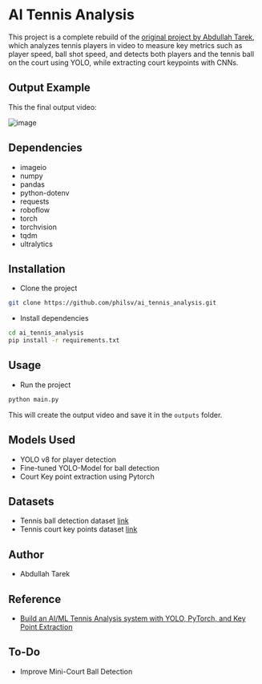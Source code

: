 # AI Tennis Analysis

This project is a complete rebuild of the [original project by Abdullah Tarek](https://github.com/abdullahtarek/tennis_analysis), which analyzes tennis players in video to measure key metrics such as player speed, ball shot speed, and detects both players and the tennis ball on the court using YOLO, while extracting court keypoints with CNNs.

## Output Example

This the final output video:

![image](example.gif)

## Dependencies

* imageio
* numpy
* pandas
* python-dotenv
* requests
* roboflow
* torch
* torchvision
* tqdm
* ultralytics

## Installation

* Clone the project

```bash
git clone https://github.com/philsv/ai_tennis_analysis.git
```

* Install dependencies

```bash
cd ai_tennis_analysis
pip install -r requirements.txt
```

## Usage

* Run the project

```bash
python main.py
```

This will create the output video and save it in the `outputs` folder.

## Models Used

* YOLO v8 for player detection
* Fine-tuned YOLO-Model for ball detection
* Court Key point extraction using Pytorch

## Datasets

* Tennis ball detection dataset [link](https://universe.roboflow.com/viren-dhanwani/tennis-ball-detection)
* Tennis court key points dataset [link](https://drive.usercontent.google.com/download?id=1lhAaeQCmk2y440PmagA0KmIVBIysVMwu&export=download&authuser=0&confirm=t&uuid=3077628e-fc9b-4ef2-8cde-b291040afb30&at=APZUnTU9lSikCSe3NqbxV5MVad5T%3A1708243355040)

## Author

* Abdullah Tarek

## Reference

* [Build an AI/ML Tennis Analysis system with YOLO, PyTorch, and Key Point Extraction](https://www.youtube.com/watch?v=L23oIHZE14w&t=8069s)

## To-Do

* Improve Mini-Court Ball Detection
